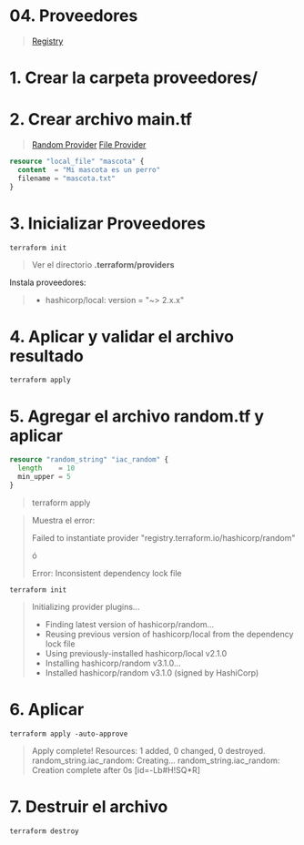 # 04. Proveedores <!-- omit in toc -->



> [Registry](https://registry.terraform.io/browse/providers)

# 1. Crear la carpeta proveedores/

# 2. Crear archivo main.tf

> [Random Provider](https://registry.terraform.io/providers/hashicorp/random/latest/docs)
> [File Provider](https://registry.terraform.io/providers/hashicorp/local/latest/docs/resources/file)

```tf
resource "local_file" "mascota" {
  content  = "Mi mascota es un perro"
  filename = "mascota.txt"
}
```

# 3. Inicializar Proveedores

```vim
terraform init
```

> Ver el directorio **.terraform/providers**

Instala proveedores:
>* hashicorp/local: version = "~> 2.x.x"


# 4. Aplicar y validar el archivo resultado
```vim
terraform apply
```

# 5. Agregar el archivo random.tf y aplicar

```tf
resource "random_string" "iac_random" {
  length    = 10
  min_upper = 5
}
```

> terraform apply


> Muestra el error:
>
> Failed to instantiate provider "registry.terraform.io/hashicorp/random"
>
> ó
>
> Error: Inconsistent dependency lock file

```vim
terraform init
```

> Initializing provider plugins...
>- Finding latest version of hashicorp/random...
>- Reusing previous version of hashicorp/local from the dependency lock file
>- Using previously-installed hashicorp/local v2.1.0
>- Installing hashicorp/random v3.1.0...
>- Installed hashicorp/random v3.1.0 (signed by HashiCorp)

# 6. Aplicar

```vim
terraform apply -auto-approve
```

> Apply complete! Resources: 1 added, 0 changed, 0 destroyed.
> random_string.iac_random: Creating...
> random_string.iac_random: Creation complete after 0s [id=-Lb#H!SQ*R]
# 7. Destruir el archivo

```vim
terraform destroy
```

